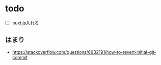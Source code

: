 # todo

- [ ] nuxt.js入れる


## はまり

- <https://stackoverflow.com/questions/6632191/how-to-revert-initial-git-commit>